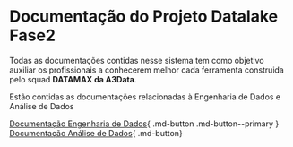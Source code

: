 # **Documentação  do Projeto Datalake Fase2**

Todas as documentações contidas nesse sistema tem como objetivo auxiliar os profissionais a conhecerem melhor cada ferramenta construida pelo squad **DATAMAX da A3Data**.

Estão contidas as documentações relacionadas à Engenharia de Dados e Análise de Dados


[Documentação Engenharia de Dados](2_Engenharia.md){ .md-button .md-button--primary }
[Documentação Análise de Dados](ad/Análise_de_Dados.md){ .md-button}